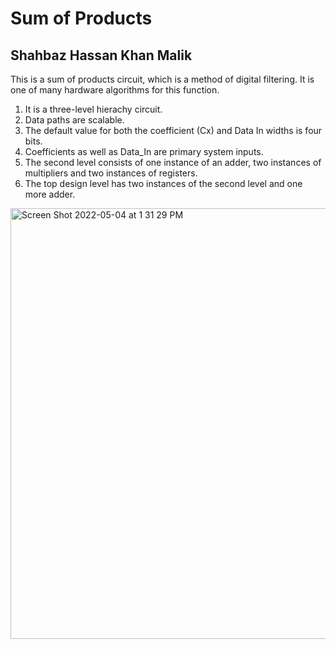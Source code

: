 # Sum of Products  
## Shahbaz Hassan Khan Malik

This is a sum of products circuit, which is a method of digital filtering. It is one of many hardware algorithms for this function.  

1. It is a three-level hierachy circuit. 
2. Data paths are scalable. 
3. The default value for both the coefficient (Cx) and Data In widths is four 
bits. 
4. Coefficients as well as Data_In are primary system inputs. 
5. The second level consists of one instance of an adder, two instances of multipliers and two 
instances of registers.  
6. The top design level has two instances of the second level and one more adder. 

<img width="689" alt="Screen Shot 2022-05-04 at 1 31 29 PM" src="https://user-images.githubusercontent.com/98668171/166820850-e752bcdb-1fb7-427b-8e83-895b27dda585.png">
